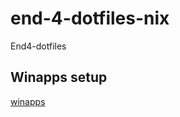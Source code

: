 # end-4-dotfiles-nix
End4-dotfiles

## Winapps setup
[winapps](https://github.com/sitolam/end-4-dotfiles-nix/blob/main/dotfiles/system/virtualization/winapps/readme.md)
